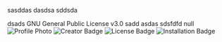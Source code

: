 sasddas
dasdsa
sddsda

dsads
GNU General Public License v3.0
sadd
asdas
sdsfdfd
null
![Profile Photo](https://avatars0.githubusercontent.com/u/46634216?v=4)
![Creator Badge](https://img.shields.io/static/v1?label=Creator&message=tedbelanoff&color=blue)
![License Badge](https://img.shields.io/static/v1?label=License&message=GNU%20General%20Public%20License%20v3.0&color=orange)
![Installation Badge](https://img.shields.io/static/v1?label=Install&message=&color=orange)

